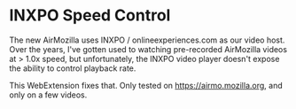 # INXPO Speed Control

The new AirMozilla uses INXPO / onlineexperiences.com as our video host. Over the years, I've gotten used to watching pre-recorded AirMozilla videos at > 1.0x speed, but unfortunately, the INXPO video player doesn't expose the ability to control playback rate.

This WebExtension fixes that. Only tested on https://airmo.mozilla.org, and only on a few videos.